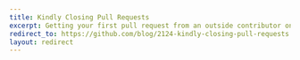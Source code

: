 ```yaml
---
title: Kindly Closing Pull Requests
excerpt: Getting your first pull request from an outside contributor on GitHub is an exciting experience. Someone cared enough about the problem you were solving to check it out themselves, change something, and contribute that change back to your project. When your project has a relatively small number of high-quality, desirable incoming pull requests it is easy to happily merge them.
redirect_to: https://github.com/blog/2124-kindly-closing-pull-requests
layout: redirect
---
```

